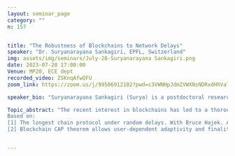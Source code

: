 ```yaml
---
layout: seminar_page
category: ""
n: 157


title: "The Robustness of Blockchains to Network Delays"  
speaker: "Dr. Suryanarayana Sankagiri, EPFL, Switzerland"
img: assets/img/seminars/July-28-Suryanarayana Sankagiri.png
date: 2023-07-28 17:00:00 
Venue: MP20, ECE dept
recorded_video: ZSKnqAfwOFU
zoom_link: https://zoom.us/j/99506912102?pwd=c3VWNHpJdmZVWXNsNDRxdHhVaTBuZz09

speaker_bio: "Suryanarayana Sankagiri (Surya) is a postdoctoral researcher in the Information and Network Dynamics Lab at EPFL, Switzerland. He received his M.S. and Ph.D. from the University of Illinois at Urbana-Champaign (UIUC) in 2022 and his B.Tech. from IIT Bombay in 2016. Surya is most passionate about studying real-world systems through mathematical modelling and analysis using tools from probability, networks, and optimization. His Ph.D. research covered various facets of blockchain security and efficiency. His current research interest is in designing systems that learn from comparisons and choices, with a particular focus on interactive search and recommendation systems."

Topic_abstract: "The recent interest in blockchains has led to a thorough investigation of their security in the research community. Traditionally, blockchain protocols have been shown to be secure under the assumption that end-to-end network delays are bounded. In this talk, I will discuss some recent research that relaxes this assumption. In particular, I will discuss the security of the longest-chain protocol, used in Bitcoin and other cryptocurrencies, in a network with random, possibly unbounded delays. The analysis of this problem boils down to relatively simple properties of random processes. I will conclude the talk with a broader discussion of the robustness of blockchains under network delay.
Based on:
[1] The longest chain protocol under random delays. With Bruce Hajek. Accepted for publication in Stochastic Systems, 2023.
[2] Blockchain CAP theorem allows user-dependent adaptivity and finality. With Xuechao Wang, Sreeram Kannan and Pramod Viswanath. Published in Financial Cryptography, 2021."


---
```

